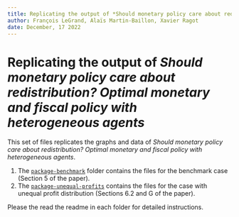 ```yaml
---
title: Replicating the output of *Should monetary policy care about redistribution? Optimal monetary and fiscal policy with heterogeneous agents* 
author: François LeGrand, Alaïs Martin-Baillon, Xavier Ragot
date: December, 17 2022
---
```

Replicating the output of *Should monetary policy care about redistribution? Optimal monetary and fiscal policy with heterogeneous agents*
===============
This set of files replicates the graphs and data of *Should monetary policy care about redistribution? Optimal monetary and fiscal policy with heterogeneous agents*. 



1. The [`package-benchmark`](./package-benchmark/) folder contains the files for the benchmark case (Section 5 of the paper).
2. The [`package-unequal-profits`](./package-unequal-profits/) contains the files for the case with unequal profit distribution (Sections 6.2 and G of the paper).
   
Please the read the readme in each folder for detailed instructions.
